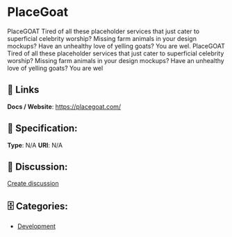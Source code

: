 # PlaceGoat


PlaceGOAT Tired of all these placeholder services that just cater to superficial celebrity worship? Missing farm animals in your design mockups? Have an unhealthy love of yelling goats? You are wel. PlaceGOAT Tired of all these placeholder services that just cater to superficial celebrity worship? Missing farm animals in your design mockups? Have an unhealthy love of yelling goats? You are wel

##  🔗 Links
**Docs / Website**: https://placegoat.com/

## 🧬 Specification:
**Type**: N/A
**URI**: N/A

## 💬 Discussion:
[Create discussion](https://github.com/apis-list/apis-list/discussions/new)

## 🗄️ Categories:
- [Development](https://github.com/apis-list/apis-list#development)







